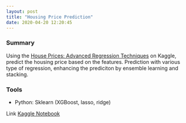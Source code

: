 ```yaml
---
layout: post
title: "Housing Price Prediction"
date: 2020-04-20 12:20:45
---
```


### Summary

Using the [House Prices: Advanced Regression Techniques](https://www.kaggle.com/c/house-prices-advanced-regression-techniques) on Kaggle, predict the housing price based on the features. Prediction with various type of regression, enhancing the prediciton by ensemble learning and stacking.

### Tools

- Python: Sklearn (XGBoost, lasso, ridge)

<span class="improved">Link</span> [Kaggle Notebook](https://www.kaggle.com/maeror/housing-price-dataset/)
